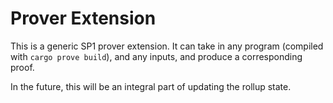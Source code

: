 # Prover Extension
This is a generic SP1 prover extension.
It can take in any program (compiled with `cargo prove build`), and any inputs, and produce a corresponding proof.

In the future, this will be an integral part of updating the rollup state.